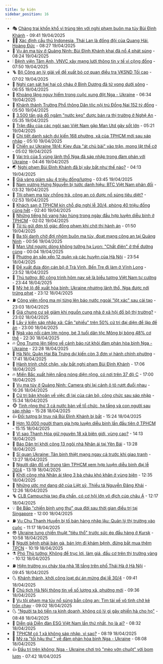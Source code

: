 ```yaml
---
title: Sự kiện
sidebar_position: 16
---
```


<!-- dantri-su-kien:START -->
- 🎭 [Chàng trai khốn khổ vì trùng tên với nghi phạm buôn ma túy Bùi Đình Khánh](https://dantri.com.vn/doi-song/chang-trai-khon-kho-vi-trung-ten-voi-nghi-pham-buon-ma-tuy-bui-dinh-khanh-20250419154108443.htm) - 09:41 19/04/2025
- 👨‍🏫 [Xác định cầu thủ Indonesia, Thái Lan là đồng đội của Quang Hải, Hoàng Đức](https://dantri.com.vn/the-thao/xac-dinh-cau-thu-indonesia-thai-lan-la-dong-doi-cua-quang-hai-hoang-duc-20250419130900963.htm) - 08:27 19/04/2025
- 🌮 [Vụ án ma túy ở Quảng Ninh: Bùi Đình Khánh khai đã nổ 4 phát súng](https://dantri.com.vn/phap-luat/vu-an-ma-tuy-o-quang-ninh-bui-dinh-khanh-khai-da-no-4-phat-sung-20250419151312191.htm) - 08:24 19/04/2025
- 🕯 [Bệnh viện Tâm Anh, VNVC xây mạng lưới thông tin y tế vì cộng đồng](https://dantri.com.vn/xa-hoi/benh-vien-tam-anh-vnvc-xay-mang-luoi-thong-tin-y-te-vi-cong-dong-20250419144319358.htm) - 07:50 19/04/2025
- 🪜 [Bộ Công an lý giải về đề xuất bỏ cơ quan điều tra VKSND Tối cao](https://dantri.com.vn/phap-luat/bo-cong-an-ly-giai-ve-de-xuat-bo-co-quan-dieu-tra-vksnd-toi-cao-20250419134102132.htm) - 07:02 19/04/2025
- 🐘 [Nghi can sát hại hai cô cháu ở Bình Dương đã tử vong dưới sông](https://dantri.com.vn/phap-luat/nghi-can-sat-hai-hai-co-chau-o-binh-duong-da-tu-vong-duoi-song-20250419134907962.htm) - 06:55 19/04/2025
- 🤔 [Khoảng lặng nguy hiểm trong cuộc xung đột Nga - Ukraine](https://dantri.com.vn/the-gioi/khoang-lang-nguy-hiem-trong-cuoc-xung-dot-nga-ukraine-20250419132347727.htm) - 06:34 19/04/2025
- 🧠 [Khánh thành Trường Phổ thông Dân tộc nội trú Đồng Nai 152 tỷ đồng](https://dantri.com.vn/giao-duc/khanh-thanh-truong-pho-thong-dan-toc-noi-tru-dong-nai-152-ty-dong-20250419121719448.htm) - 05:50 19/04/2025
- 📝 [3.500 tấn giá đỗ ngâm &quot;nước kẹo&quot; được bán ra thị trường ở Nghệ An](https://dantri.com.vn/xa-hoi/3500-tan-gia-do-ngam-nuoc-keo-duoc-ban-ra-thi-truong-o-nghe-an-20250414182812357.htm) - 05:35 19/04/2025
- 🦏 [Trận đấu của các ngôi sao Việt Nam gặp Man Utd gây sốt lớn](https://dantri.com.vn/the-thao/tran-dau-cua-cac-ngoi-sao-viet-nam-gap-man-utd-gay-sot-lon-20250419122114834.htm) - 05:21 19/04/2025
- 🥰 [Chi tiết danh sách dự kiến 168 phường, xã của TPHCM mới sau sáp nhập](https://dantri.com.vn/noi-vu/chi-tiet-danh-sach-du-kien-168-phuong-xa-cua-tphcm-moi-sau-sap-nhap-20250418144022876.htm) - 05:10 19/04/2025
- 🤗 [Chiến sự Ukraine 19/4: Kiev đưa &quot;át chủ bài&quot; vào trận, mong lật thế cờ](https://dantri.com.vn/the-gioi/chien-su-ukraine-194-kiev-dua-at-chu-bai-vao-tran-mong-lat-the-co-20250419113903169.htm) - 05:02 19/04/2025
- 🌈 [Vai trò của 5 vùng lãnh thổ Nga đã sáp nhập trong đàm phán với Ukraine](https://dantri.com.vn/the-gioi/vai-tro-cua-5-vung-lanh-tho-nga-da-sap-nhap-trong-dam-phan-voi-ukraine-20250419110519366.htm) - 04:46 19/04/2025
- 🌏 [Nghi phạm Bùi Đình Khánh đã bị vây bắt như thế nào?](https://dantri.com.vn/phap-luat/nghi-pham-bui-dinh-khanh-da-bi-vay-bat-nhu-the-nao-20250419104400714.htm) - 04:13 19/04/2025
- 💄 [Giá vàng giảm sâu 4 triệu đồng/lượng](https://dantri.com.vn/kinh-doanh/gia-vang-giam-sau-4-trieu-dongluong-20250418230149353.htm) - 03:45 19/04/2025
- 👺 [Nam vương Hưng Nguyễn bị tước danh hiệu: BTC Việt Nam phản đối](https://dantri.com.vn/giai-tri/nam-vuong-hung-nguyen-bi-tuoc-danh-hieu-btc-viet-nam-phan-doi-20250419091223019.htm) - 03:32 19/04/2025
- 👹 [Tội phạm ma túy chống trả, công an có được nổ súng tiêu diệt?](https://dantri.com.vn/ban-doc/toi-pham-ma-tuy-chong-tra-cong-an-co-duoc-no-sung-tieu-diet-20250419092922978.htm) - 02:53 19/04/2025
- 🌊 [Khách sạn ở TPHCM kín chỗ dịp nghỉ lễ 30/4, phòng 40 triệu đồng cũng hết](https://dantri.com.vn/kinh-doanh/khach-san-o-tphcm-kin-cho-dip-nghi-le-304-phong-40-trieu-dong-cung-het-20250419072705363.htm) - 02:40 19/04/2025
- 🤠 [Những tiếng hô vang hào hùng trong ngày đầu hợp luyện diễu binh ở TPHCM](https://dantri.com.vn/xa-hoi/nhung-tieng-ho-vang-hao-hung-trong-ngay-dau-hop-luyen-dieu-binh-o-tphcm-20250418230355883.htm) - 02:02 19/04/2025
- 🎊 [Tử tù gửi đơn tố giác đồng phạm khi chờ thi hành án](https://dantri.com.vn/phap-luat/tu-tu-gui-don-to-giac-dong-pham-khi-cho-thi-hanh-an-20250417141445134.htm) - 01:50 19/04/2025
- 🐘 [Ba tội danh chờ đợi nhóm buôn ma túy, đoạt mạng công an tại Quảng Ninh](https://dantri.com.vn/ban-doc/ba-toi-danh-cho-doi-nhom-buon-ma-tuy-doat-mang-cong-an-tai-quang-ninh-20250404082752796.htm) - 00:56 19/04/2025
- 💂 [Man Utd ngược dòng không tưởng hạ Lyon: &quot;Chất điên&quot; ở thế đường cùng](https://dantri.com.vn/the-thao/man-utd-nguoc-dong-khong-tuong-ha-lyon-chat-dien-o-the-duong-cung-20250418234809637.htm) - 00:04 19/04/2025
- 👹 [Phương án sắp xếp 12 quận và các huyện của Hà Nội](https://dantri.com.vn/xa-hoi/phuong-an-sap-xep-12-quan-va-cac-huyen-cua-ha-noi-20250419064702326.htm) - 23:54 18/04/2025
- 🦒 [Đề xuất đưa đón cán bộ ở Trà Vinh, Bến Tre đi làm ở Vĩnh Long](https://dantri.com.vn/noi-vu/de-xuat-dua-don-can-bo-o-tra-vinh-ben-tre-di-lam-o-vinh-long-20250418160037998.htm) - 23:52 18/04/2025
- 🗽 [Thủ tướng: 80 công trình hôm nay sẽ là biểu tượng Việt Nam tự cường](https://dantri.com.vn/xa-hoi/thu-tuong-80-cong-trinh-hom-nay-se-la-bieu-tuong-viet-nam-tu-cuong-20250418235329118.htm) - 23:44 18/04/2025
- 💄 [Mỹ hé lộ đề xuất hòa bình: Ukraine nhượng lãnh thổ, Nga được nới trừng phạt](https://dantri.com.vn/the-gioi/my-he-lo-de-xuat-hoa-binh-ukraine-nhuong-lanh-tho-nga-duoc-noi-trung-phat-20250419060037750.htm) - 23:12 18/04/2025
- ⛽️ [Công viên rồng ma mị từng lên báo nước ngoài &quot;lột xác&quot; sau cải tạo](https://dantri.com.vn/du-lich/cong-vien-rong-ma-mi-tung-len-bao-nuoc-ngoai-lot-xac-sau-cai-tao-20250416113018592.htm) - 23:03 18/04/2025
- 🥷 [Giá chung cư sẽ giảm khi nguồn cung nhà ở xã hội đổ bộ thị trường?](https://dantri.com.vn/bat-dong-san/gia-chung-cu-se-giam-khi-nguon-cung-nha-o-xa-hoi-do-bo-thi-truong-20250418151738555.htm) - 23:02 18/04/2025
- 🤖 [Lấy ý kiến sáp nhập xã: Cần &quot;phiếu&quot; trên 50% cử tri đại diện để lập đề án](https://dantri.com.vn/noi-vu/lay-y-kien-sap-nhap-xa-can-phieu-tren-50-cu-tri-dai-dien-de-lap-de-an-20250418114647589.htm) - 23:00 18/04/2025
- 🌊 [Ngã vào nồi cám lợn nóng, bé 3 tuổi dân tộc Mông bị bỏng 48% cơ thể](https://dantri.com.vn/tam-long-nhan-ai/nga-vao-noi-cam-lon-nong-be-3-tuoi-dan-toc-mong-bi-bong-48-co-the-20250415140430816.htm) - 22:30 18/04/2025
- 🔥 [Ông Trump lên tiếng về cảnh báo rút khỏi đàm phán hòa bình Nga - Ukraine](https://dantri.com.vn/the-gioi/ong-trump-len-tieng-ve-canh-bao-rut-khoi-dam-phan-hoa-binh-nga-ukraine-20250419051758114.htm) - 22:28 18/04/2025
- 🦏 [Hà Nội: Quận Hai Bà Trưng dự kiến còn 3 đơn vị hành chính phường](https://dantri.com.vn/xa-hoi/ha-noi-quan-hai-ba-trung-du-kien-con-3-don-vi-hanh-chinh-phuong-20250419003634978.htm) - 17:41 18/04/2025
- 🐘 [Hành trình chốt chặn, vây bắt nghi phạm Bùi Đình Khánh](https://dantri.com.vn/phap-luat/hanh-trinh-chot-chan-vay-bat-nghi-pham-bui-dinh-khanh-20250418235856923.htm) - 17:06 18/04/2025
- 🔥 [Miền Bắc xuất hiện nắng nóng diện rộng, có nơi trên 37 độ C](https://dantri.com.vn/xa-hoi/mien-bac-xuat-hien-nang-nong-dien-rong-co-noi-tren-37-do-c-20250418215253762.htm) - 17:00 18/04/2025
- 💼 [Vụ ma túy ở Quảng Ninh: Camera ghi lại cảnh ô tô rượt đuổi nhau](https://dantri.com.vn/phap-luat/vu-ma-tuy-o-quang-ninh-camera-ghi-lai-canh-o-to-ruot-duoi-nhau-20250418231757222.htm) - 16:26 18/04/2025
- 🚀 [Cử tri băn khoăn về việc đi lại của cán bộ, công chức sau sáp nhập](https://dantri.com.vn/noi-vu/cu-tri-ban-khoan-ve-viec-di-lai-cua-can-bo-cong-chuc-sau-sap-nhap-20250418173631990.htm) - 15:34 18/04/2025
- 🐵 [Tỉnh rộng thứ 3 cả nước bàn về tổ chức, hạ tầng và con người sau sáp nhập](https://dantri.com.vn/noi-vu/tinh-rong-thu-3-ca-nuoc-ban-ve-to-chuc-ha-tang-va-con-nguoi-sau-sap-nhap-20250418215004793.htm) - 15:28 18/04/2025
- 👍 [Đối tượng bị truy nã Bùi Đình Khánh bị bắt](https://dantri.com.vn/phap-luat/doi-tuong-bi-truy-na-bui-dinh-khanh-bi-bat-20250418222316856.htm) - 15:24 18/04/2025
- 🚦 [Hơn 10.000 người tham gia hợp luyện diễu binh lần đầu tiên ở TPHCM](https://dantri.com.vn/xa-hoi/hon-10000-nguoi-tham-gia-hop-luyen-dieu-binh-lan-dau-tien-o-tphcm-20250418171059575.htm) - 15:15 18/04/2025
- 🥸 [Vì sao Thanh Hóa giữ nguyên 18 xã biên giới, vùng cao?](https://dantri.com.vn/xa-hoi/vi-sao-thanh-hoa-giu-nguyen-18-xa-bien-gioi-vung-cao-20250418204200197.htm) - 14:13 18/04/2025
- 🥷 [Báo Dân trí khởi công 13 ngôi nhà Nhân ái tại Yên Bái](https://dantri.com.vn/tam-long-nhan-ai/bao-dan-tri-khoi-cong-13-ngoi-nha-nhan-ai-tai-yen-bai-20250418184038685.htm) - 13:28 18/04/2025
- 🤡 [Sĩ quan Ukraine: Tân binh thiệt mạng ngay cả trước khi giao tranh](https://dantri.com.vn/the-gioi/si-quan-ukraine-tan-binh-thiet-mang-ngay-ca-truoc-khi-giao-tranh-20250416150302057.htm) - 13:27 18/04/2025
- 🥳 [Người dân đổ về trung tâm TPHCM xem hợp luyện diễu binh đại lễ 30/4](https://dantri.com.vn/xa-hoi/nguoi-dan-do-ve-trung-tam-tphcm-xem-hop-luyen-dieu-binh-dai-le-304-20250418164411582.htm) - 13:19 18/04/2025
- 🤩 [Khởi công nhà Nhân ái tặng 3 bà cháu khó khăn ở vùng biên](https://dantri.com.vn/tam-long-nhan-ai/khoi-cong-nha-nhan-ai-tang-3-ba-chau-kho-khan-o-vung-bien-20250418182057929.htm) - 12:35 18/04/2025
- 🎡 [Những ước mơ dang dở của Liệt sỹ, Thiếu tá Nguyễn Đăng Khải](https://dantri.com.vn/xa-hoi/nhung-uoc-mo-dang-do-cua-liet-sy-thieu-ta-nguyen-dang-khai-20250418185635838.htm) - 12:26 18/04/2025
- 🪜 [CLB Campuchia tạo địa chấn, có cơ hội lớn vô địch cúp châu Á](https://dantri.com.vn/the-thao/clb-campuchia-tao-dia-chan-co-co-hoi-lon-vo-dich-cup-chau-a-20250418171639953.htm) - 12:17 18/04/2025
- 💡 [Bé Bắp &quot;chiến binh ung thư&quot; qua đời sau thời gian điều trị tại Singapore](https://dantri.com.vn/doi-song/be-bap-chien-binh-ung-thu-qua-doi-sau-thoi-gian-dieu-tri-tai-singapore-20250411155314777.htm) - 12:00 18/04/2025
- ⛽️ [Vụ Chu Thanh Huyền bị tố bán hàng nhập lậu: Quản lý thị trường vào cuộc](https://dantri.com.vn/kinh-doanh/vu-chu-thanh-huyen-bi-to-ban-hang-nhap-lau-quan-ly-thi-truong-vao-cuoc-20250418175516132.htm) - 11:17 18/04/2025
- 😎 [Ukraine tung chiến thuật &quot;tiêu thổ&quot; trước sức ép đầu hàng ở Kursk](https://dantri.com.vn/the-gioi/ukraine-tung-chien-thuat-tieu-tho-truoc-suc-ep-dau-hang-o-kursk-20250418173538825.htm) - 10:58 18/04/2025
- 🗽 [Người bệnh phải bán gà, bán lợn đi khám bệnh, đừng bắt mua thêm TPCN](https://dantri.com.vn/suc-khoe/nguoi-benh-phai-ban-ga-ban-lon-di-kham-benh-dung-bat-mua-them-tpcn-20250418171448660.htm) - 10:19 18/04/2025
- ⚗️ [Phó Thủ tướng: Không để trục lợi, làm giá, đầu cơ trên thị trường vàng](https://dantri.com.vn/kinh-doanh/pho-thu-tuong-khong-de-truc-loi-lam-gia-dau-co-tren-thi-truong-vang-20250418171142694.htm) - 10:12 18/04/2025
- ⛽️ [Hiện trường vụ cháy tòa nhà 18 tầng trên phố Thái Hà ở Hà Nội](https://dantri.com.vn/xa-hoi/hien-truong-vu-chay-toa-nha-18-tang-tren-pho-thai-ha-o-ha-noi-20250418162840754.htm) - 09:45 18/04/2025
- 🌜 [Khánh thành, khởi công loạt dự án mừng đại lễ 30/4](https://dantri.com.vn/xa-hoi/khanh-thanh-khoi-cong-loat-du-an-mung-dai-le-304-20250418162529372.htm) - 09:41 18/04/2025
- 🦩 [Chủ tịch Hà Nội thông tin về số lượng xã, phường mới](https://dantri.com.vn/xa-hoi/chu-tich-ha-noi-thong-tin-ve-so-luong-xa-phuong-moi-20250418163211838.htm) - 09:36 18/04/2025
- 🦒 [Vụ tội phạm ma túy nổ súng bắn công an: Tìm tài xế vô tình chở kẻ trốn chạy](https://dantri.com.vn/phap-luat/vu-toi-pham-ma-tuy-no-sung-ban-cong-an-tim-tai-xe-vo-tinh-cho-ke-tron-chay-20250418153201314.htm) - 09:02 18/04/2025
- 🌜 [&quot;Người ta bỏ tiền ra kinh doanh, không có lý gì gây phiền hà cho họ&quot;](https://dantri.com.vn/xa-hoi/nguoi-ta-bo-tien-ra-kinh-doanh-khong-co-ly-gi-gay-phien-ha-cho-ho-20250418154047095.htm) - 08:48 18/04/2025
- 🐎 [Diễn giả Diễn đàn ESG Việt Nam lần thứ nhất, họ là ai?](https://dantri.com.vn/kinh-doanh/dien-gia-dien-dan-esg-viet-nam-lan-thu-nhat-ho-la-ai-20250418133648707.htm) - 08:32 18/04/2025
- 🌋 [TPHCM có 1 xã không sáp nhập, vì sao?](https://dantri.com.vn/noi-vu/tphcm-co-1-xa-khong-sap-nhap-vi-sao-20250418111023553.htm) - 08:19 18/04/2025
- 🧰 [Mỹ ra &quot;tối hậu thư &quot; về đàm phán hòa bình Nga - Ukraine](https://dantri.com.vn/the-gioi/my-ra-toi-hau-thu-ve-dam-phan-hoa-binh-nga-ukraine-20250418150150404.htm) - 08:08 18/04/2025
- 👍 [Đấu trí trên không: Nga - Ukraine chơi trò &quot;mèo vờn chuột&quot; với bom lượn](https://dantri.com.vn/the-gioi/dau-tri-tren-khong-nga-ukraine-choi-tro-meo-von-chuot-voi-bom-luon-20250418143409285.htm) - 07:42 18/04/2025<!-- dantri-su-kien:END -->
